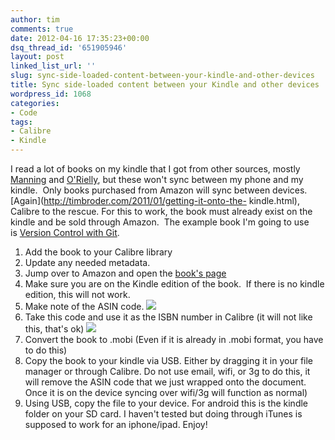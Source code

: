 ```yaml
---
author: tim
comments: true
date: 2012-04-16 17:35:23+00:00
dsq_thread_id: '651905946'
layout: post
linked_list_url: ''
slug: sync-side-loaded-content-between-your-kindle-and-other-devices
title: Sync side-loaded content between your Kindle and other devices
wordpress_id: 1068
categories:
- Code
tags:
- Calibre
- Kindle
---
```


I read a lot of books on my kindle that I got from other sources, mostly
[Manning](http://www.manning.com/catalog/mobile/) and
[O'Rielly](http://shop.oreilly.com/category/ebooks.do), but these won't sync
between my phone and my kindle.  Only books purchased from Amazon will sync
between devices. [Again](http://timbroder.com/2011/01/getting-it-onto-the-
kindle.html), Calibre to the rescue. For this to work, the book must already
exist on the kindle and be sold through Amazon.  The example book I'm going to
use is [Version Control with
Git](http://shop.oreilly.com/product/9780596520137.do).

  1. Add the book to your Calibre library
  2. Update any needed metadata.
  3. Jump over to Amazon and open the [book's page](http://www.amazon.com/Version-Control-Git-collaborative-ebook/dp/B002L4EXHO/ref=tmm_kin_title_0?ie=UTF8&m=AG56TWVU5XWC2&qid=1334596465&sr=1-1)
  4. Make sure you are on the Kindle edition of the book.  If there is no kindle edition, this will not work.
  5. Make note of the ASIN code. ![](http://farm8.staticflickr.com/7249/7084540211_05042bf0fc_o.png)
  6. Take this code and use it as the ISBN number in Calibre (it will not like this, that's ok) ![](http://farm8.staticflickr.com/7233/7084540251_5ce233f54c_o.png)
  7. Convert the book to .mobi (Even if it is already in .mobi format, you have to do this)
  8. Copy the book to your kindle via USB. Either by dragging it in your file manager or through Calibre. Do not use email, wifi, or 3g to do this, it will remove the ASIN code that we just wrapped onto the document. Once it is on the device syncing over wifi/3g will function as normal)
  9. Using USB, copy the file to your device. For android this is the kindle folder on your SD card. I haven't tested but doing through iTunes is supposed to work for an iphone/ipad.
Enjoy!

